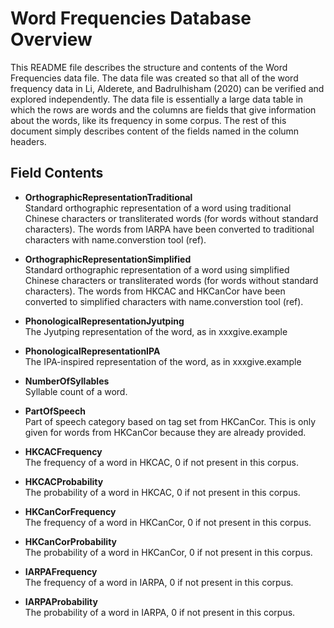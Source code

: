 # Word Frequencies Database Overview
This README file describes the structure and contents of the Word Frequencies data file. The data file was created so that all of the word frequency data in Li, Alderete, and Badrulhisham (2020) can be verified and explored independently. The data file is essentially a large data table in which the rows are words and the columns are fields that give information about the words, like its frequency in some corpus. The rest of this document simply describes content of the fields named in the column headers.
## Field Contents
- **OrthographicRepresentationTraditional**  
Standard orthographic representation of a word using traditional Chinese characters or transliterated words (for words without standard characters). The words from IARPA have been converted to traditional characters with name.converstion tool (ref).

- **OrthographicRepresentationSimplified**  
Standard orthographic representation of a word using simplified Chinese characters or transliterated words (for words without standard characters). The words from HKCAC and HKCanCor have been converted to simplified characters with name.converstion tool (ref).

- **PhonologicalRepresentationJyutping**  
The Jyutping representation of the word, as in xxxgive.example

- **PhonologicalRepresentationIPA**  
The IPA-inspired representation of the word, as in xxxgive.example

- **NumberOfSyllables**  
Syllable count of a word.

- **PartOfSpeech**  
Part of speech category based on tag set from HKCanCor. This is only given for words from HKCanCor because they are already provided.  

- **HKCACFrequency**  
The frequency of a word in HKCAC, 0 if not present in this corpus.

- **HKCACProbability**  
The probability of a word in HKCAC, 0 if not present in this corpus.

- **HKCanCorFrequency**  
The frequency of a word in HKCanCor, 0 if not present in this corpus.

- **HKCanCorProbability**  
The probability of a word in HKCanCor, 0 if not present in this corpus.

- **IARPAFrequency**  
The frequency of a word in IARPA, 0 if not present in this corpus.

- **IARPAProbability**  
The probability of a word in IARPA, 0 if not present in this corpus.
